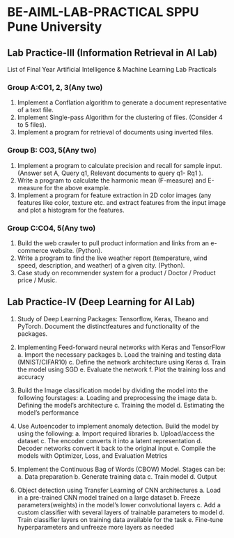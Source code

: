 # BE-AIML-LAB-PRACTICAL SPPU Pune University

## Lab Practice-III (Information Retrieval in AI Lab)
List of Final Year Artificial Intelligence & Machine Learning Lab Practicals

### Group A:CO1, 2, 3(Any two)
1. Implement a Conflation algorithm to generate a document representative of a text file.
2. Implement Single-pass Algorithm for the clustering of files. (Consider 4 to 5 files).
3. Implement a program for retrieval of documents using inverted files.

### Group B: CO3, 5(Any two)
1. Implement a program to calculate precision and recall for sample input. (Answer set A, Query q1, Relevant documents to query q1- Rq1 ).
2. Write a program to calculate the harmonic mean (F-measure) and E-measure for the above example.
3. Implement a program for feature extraction in 2D color images (any features like color, texture etc. and extract features from the input image and plot a histogram for the features.

### Group C:CO4, 5(Any two)
1. Build the web crawler to pull product information and links from an e-commerce website. (Python).
2. Write a program to find the live weather report (temperature, wind speed, description, and weather) of a given city. (Python).
3. Case study on recommender system for a product / Doctor / Product price / Music.


## Lab Practice-IV (Deep Learning for AI Lab)

1. Study of Deep Learning Packages: Tensorflow, Keras, Theano and PyTorch. Document the distinctfeatures and functionality of the packages.


2. Implementing Feed-forward neural networks with Keras and TensorFlow
        a. Import the necessary packages
        b. Load the training and testing data (MNIST/CIFAR10)
        c. Define the network architecture using Keras
        d. Train the model using SGD
        e. Evaluate the network
        f. Plot the training loss and accuracy


4. Build the Image classification model by dividing the model into the following fourstages:
      a. Loading and preprocessing the image data
      b. Defining the model’s architecture
      c. Training the model
      d. Estimating the model’s performance


5. Use Autoencoder to implement anomaly detection. Build the model by using the following:
      a. Import required libraries
      b. Upload/access the dataset
      c. The encoder converts it into a latent representation
      d. Decoder networks convert it back to the original input
      e. Compile the models with Optimizer, Loss, and Evaluation Metrics


6. Implement the Continuous Bag of Words (CBOW) Model. Stages can be:
      a. Data preparation
      b. Generate training data
      c. Train model
      d. Output


7. Object detection using Transfer Learning of CNN architectures
      a. Load in a pre-trained CNN model trained on a large dataset
      b. Freeze parameters(weights) in the model’s lower convolutional layers
      c. Add a custom classifier with several layers of trainable parameters to model
      d. Train classifier layers on training data available for the task
      e. Fine-tune hyperparameters and unfreeze more layers as needed


